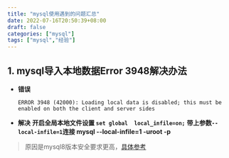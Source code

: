 ```yaml
---
title: "mysql使用遇到的问题汇总"
date: 2022-07-16T20:50:39+08:00
draft: false
categories: ["mysql"]
tags: ["mysql","经验"]
---
```


## 1. mysql导入本地数据Error 3948解决办法 

- **错误**

  ```shell
  ERROR 3948 (42000): Loading local data is disabled; this must be enabled on both the client and server sides
  ```

- **解决**
  **开启全局本地文件设置 `set global  local_infile=on;`**
  **带上参数`--local-infile=1`连接 mysql --local-infile=1 -uroot -p**

> 原因是mysql8版本安全要求更高，[具体参考](https://www.zhihu.com/question/426972214)

